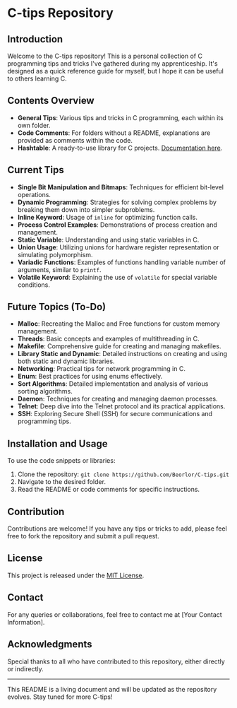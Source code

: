 # C-tips Repository

## Introduction
Welcome to the C-tips repository! This is a personal collection of C programming tips and tricks I've gathered during my apprenticeship. It's designed as a quick reference guide for myself, but I hope it can be useful to others learning C.

## Contents Overview
- **General Tips**: Various tips and tricks in C programming, each within its own folder.
- **Code Comments**: For folders without a README, explanations are provided as comments within the code.
- **Hashtable**: A ready-to-use library for C projects. [Documentation here](#).

## Current Tips
- **Single Bit Manipulation and Bitmaps**: Techniques for efficient bit-level operations.
- **Dynamic Programming**: Strategies for solving complex problems by breaking them down into simpler subproblems.
- **Inline Keyword**: Usage of `inline` for optimizing function calls.
- **Process Control Examples**: Demonstrations of process creation and management.
- **Static Variable**: Understanding and using static variables in C.
- **Union Usage**: Utilizing unions for hardware register representation or simulating polymorphism.
- **Variadic Functions**: Examples of functions handling variable number of arguments, similar to `printf`.
- **Volatile Keyword**: Explaining the use of `volatile` for special variable conditions.

## Future Topics (To-Do)
- **Malloc**: Recreating the Malloc and Free functions for custom memory management.
- **Threads**: Basic concepts and examples of multithreading in C.
- **Makefile**: Comprehensive guide for creating and managing makefiles.
- **Library Static and Dynamic**: Detailed instructions on creating and using both static and dynamic libraries.
- **Networking**: Practical tips for network programming in C.
- **Enum**: Best practices for using enums effectively.
- **Sort Algorithms**: Detailed implementation and analysis of various sorting algorithms.
- **Daemon**: Techniques for creating and managing daemon processes.
- **Telnet**: Deep dive into the Telnet protocol and its practical applications.
- **SSH**: Exploring Secure Shell (SSH) for secure communications and programming tips.

## Installation and Usage
To use the code snippets or libraries:
1. Clone the repository: `git clone https://github.com/Beorlor/C-tips.git`
2. Navigate to the desired folder.
3. Read the README or code comments for specific instructions.

## Contribution
Contributions are welcome! If you have any tips or tricks to add, please feel free to fork the repository and submit a pull request.

## License
This project is released under the [MIT License](LICENSE.md).

## Contact
For any queries or collaborations, feel free to contact me at [Your Contact Information].

## Acknowledgments
Special thanks to all who have contributed to this repository, either directly or indirectly.

---

This README is a living document and will be updated as the repository evolves. Stay tuned for more C-tips!
